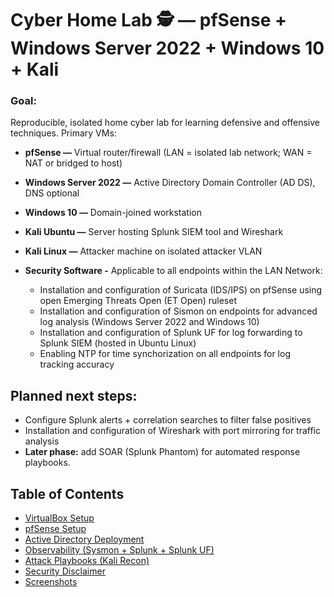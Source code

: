 # Cyber Home Lab 🕵️ — pfSense + Windows Server 2022 + Windows 10 + Kali

### Goal:
Reproducible, isolated home cyber lab for learning defensive and offensive techniques. Primary VMs:

* **pfSense —** Virtual router/firewall (LAN = isolated lab network; WAN = NAT or bridged to host)

* **Windows Server 2022 —** Active Directory Domain Controller (AD DS), DNS optional

* **Windows 10 —** Domain-joined workstation

* **Kali Ubuntu —** Server hosting Splunk SIEM tool and Wireshark

* **Kali Linux —** Attacker machine on isolated attacker VLAN

* **Security Software -** Applicable to all endpoints within the LAN Network:
  - Installation and configuration of Suricata (IDS/IPS) on pfSense using open Emerging Threats Open (ET Open) ruleset
  - Installation and configuration of Sismon on endpoints for advanced log analysis (Windows Server 2022 and Windows 10)
  - Installation and configuration of Splunk UF for log forwarding to Splunk SIEM (hosted in Ubuntu Linux)
  - Enabling NTP for time synchorization on all endpoints for log tracking accuracy 

## Planned next steps: 
  - Configure Splunk alerts + correlation searches to filter false positives
  - Installation and configuration of Wireshark with port mirroring for traffic analysis
  - **Later phase:** add SOAR (Splunk Phantom) for automated response playbooks.


## Table of Contents
- [VirtualBox Setup](vbox-setup.md)
- [pfSense Setup](pfSense-setup.md)
- [Active Directory Deployment](ad-deploy.ps1)
- [Observability (Sysmon + Splunk + Splunk UF)](observability/agent-installation.md)
- [Attack Playbooks (Kali Recon)](attack-playbooks/kali-basic-recon.md)
- [Security Disclaimer](SECURITY.md)
- [Screenshots](docs)
